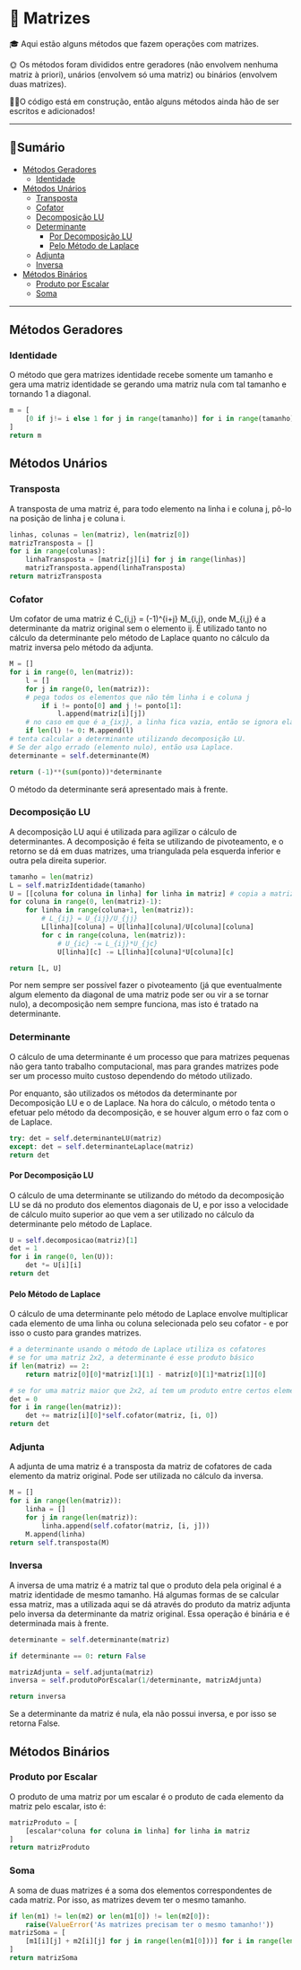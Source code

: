 # 🧮 Matrizes

🎓 Aqui estão alguns métodos que fazem operações com matrizes. 

🌞 Os métodos foram divididos entre geradores (não envolvem nenhuma matriz à priori), unários (envolvem só uma matriz) ou binários (envolvem duas matrizes). 

👨‍💻O código está em construção, então alguns métodos ainda hão de ser escritos e adicionados!

<hr>

<h2>📌Sumário</h2>

* [Métodos Geradores](#metodos-geradores)
  * [Identidade](#identidade)
* [Métodos Unários](#metodos-unarios)
  * [Transposta](#transposta)
  * [Cofator](#cofator)
  * [Decomposição LU](#decomplu)
  * [Determinante](#determinante)
    * [Por Decomposição LU](#determinantelu)
    * [Pelo Método de Laplace](#determinantelaplace)
  * [Adjunta](#adjunta)
  * [Inversa](#inversa)
* [Métodos Binários](#metodos-binarios)
  * [Produto por Escalar](#escalar) 
  * [Soma](#soma)

<hr>

<h2 id="#metodos-geradores">Métodos Geradores</h2>

<h3 id="#identidade">Identidade</h3>

O método que gera matrizes identidade recebe somente um tamanho e gera uma matriz identidade se gerando uma matriz nula com tal tamanho e tornando 1 a diagonal.

```python
m = [
    [0 if j!= i else 1 for j in range(tamanho)] for i in range(tamanho)
]
return m
```

<h2 id="#metodos-unarios">Métodos Unários</h2>

<h3 id="#transposta">Transposta</h3>

A transposta de uma matriz é, para todo elemento na linha i e coluna j, pô-lo na posição de linha j e coluna i.

```python
linhas, colunas = len(matriz), len(matriz[0])
matrizTransposta = []
for i in range(colunas):
    linhaTransposta = [matriz[j][i] for j in range(linhas)]
    matrizTransposta.append(linhaTransposta)
return matrizTransposta
```

<h3 id="cofator">Cofator</h3>

Um cofator de uma matriz é C_{i,j} = (-1)^{i+j} M_{i,j}, onde M_{i,j} é a determinante da matriz original sem o elemento ij. É utilizado tanto no cálculo da determinante pelo método de Laplace quanto no cálculo da matriz inversa pelo método da adjunta.

```python
M = []
for i in range(0, len(matriz)):
    l = []
    for j in range(0, len(matriz)):
    # pega todos os elementos que não têm linha i e coluna j
        if i != ponto[0] and j != ponto[1]:
            l.append(matriz[i][j])
    # no caso em que é a_{ixj}, a linha fica vazia, então se ignora ela
    if len(l) != 0: M.append(l)
# tenta calcular a determinante utilizando decomposição LU. 
# Se der algo errado (elemento nulo), então usa Laplace.
determinante = self.determinante(M)

return (-1)**(sum(ponto))*determinante
```

O método da determinante será apresentado mais à frente.

<h3 id="decomplu">Decomposição LU</h3>

A decomposição LU aqui é utilizada para agilizar o cálculo de determinantes. A decomposição é feita se utilizando de pivoteamento, e o retorno se dá em duas matrizes, uma triangulada pela esquerda inferior e outra pela direita superior.

```python
tamanho = len(matriz)
L = self.matrizIdentidade(tamanho)
U = [[coluna for coluna in linha] for linha in matriz] # copia a matriz sem interferir na original
for coluna in range(0, len(matriz)-1):
    for linha in range(coluna+1, len(matriz)):
        # L_{ij} = U_{ij}/U_{jj}  
        L[linha][coluna] = U[linha][coluna]/U[coluna][coluna]
        for c in range(coluna, len(matriz)):
            # U_{ic} -= L_{ij}*U_{jc}
            U[linha][c] -= L[linha][coluna]*U[coluna][c]

return [L, U]
```

Por nem sempre ser possível fazer o pivoteamento (já que eventualmente algum elemento da diagonal de uma matriz pode ser ou vir a se tornar nulo), a decomposição nem sempre funciona, mas isto é tratado na determinante.

<h3 id="determinante">Determinante</h3>

O cálculo de uma determinante é um processo que para matrizes pequenas não gera tanto trabalho computacional, mas para grandes matrizes pode ser um processo muito custoso dependendo do método utilizado.

Por enquanto, são utilizados os métodos da determinante por Decomposição LU e o de Laplace. Na hora do cálculo, o método tenta o efetuar pelo método da decomposição, e se houver algum erro o faz com o de Laplace.

```python
try: det = self.determinanteLU(matriz)
except: det = self.determinanteLaplace(matriz)
return det
```

<h4 id="determinantelu">Por Decomposição LU</h4>

O cálculo de uma determinante se utilizando do método da decomposição LU se dá no produto dos elementos diagonais de U, e por isso a velocidade de cálculo muito superior ao que vem a ser utilizado no cálculo da determinante pelo método de Laplace.

```python
U = self.decomposicao(matriz)[1]
det = 1
for i in range(0, len(U)):
    det *= U[i][i]
return det
```

<h4 id="determinantelaplace">Pelo Método de Laplace</h4>

O cálculo de uma determinante pelo método de Laplace envolve multiplicar cada elemento de uma linha ou coluna selecionada pelo seu cofator - e por isso o custo para grandes matrizes.

```python
# a determinante usando o método de Laplace utiliza os cofatores
# se for uma matriz 2x2, a determinante é esse produto básico
if len(matriz) == 2:
    return matriz[0][0]*matriz[1][1] - matriz[0][1]*matriz[1][0]

# se for uma matriz maior que 2x2, aí tem um produto entre certos elementos pela determinante de seus cofatores
det = 0
for i in range(len(matriz)):
    det += matriz[i][0]*self.cofator(matriz, [i, 0])
return det
```

<h3 id="adjunta">Adjunta</h3>

A adjunta de uma matriz é a transposta da matriz de cofatores de cada elemento da matriz original. Pode ser utilizada no cálculo da inversa.

```python
M = []
for i in range(len(matriz)):
    linha = []
    for j in range(len(matriz)):
        linha.append(self.cofator(matriz, [i, j]))
    M.append(linha)
return self.transposta(M)
```

<h3 id="inversa">Inversa</h3>

A inversa de uma matriz é a matriz tal que o produto dela pela original é a matriz identidade de mesmo tamanho.
Há algumas formas de se calcular essa matriz, mas a utilizada aqui se dá através do produto da matriz adjunta pelo inversa da determinante da matriz original. Essa operação é binária e é determinada mais à frente.

```python
determinante = self.determinante(matriz)

if determinante == 0: return False

matrizAdjunta = self.adjunta(matriz)
inversa = self.produtoPorEscalar(1/determinante, matrizAdjunta)

return inversa
```

Se a determinante da matriz é nula, ela não possui inversa, e por isso se retorna False.

<h2 id="metodos-binarios">Métodos Binários</h2>
<h3 id="escalar">Produto por Escalar</h3>
O produto de uma matriz por um escalar é o produto de cada elemento da matriz pelo escalar, isto é:

```python
matrizProduto = [
    [escalar*coluna for coluna in linha] for linha in matriz
]
return matrizProduto
```

<h3 id="soma">Soma</h3>
A soma de duas matrizes é a soma dos elementos correspondentes de cada matriz. Por isso, as matrizes devem ter o mesmo tamanho.

```python
if len(m1) != len(m2) or len(m1[0]) != len(m2[0]):
    raise(ValueError('As matrizes precisam ter o mesmo tamanho!'))
matrizSoma = [
    [m1[i][j] + m2[i][j] for j in range(len(m1[0]))] for i in range(len(m1))
]
return matrizSoma
```